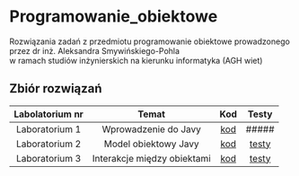 # Programowanie_obiektowe
Rozwiązania zadań z przedmiotu programowanie obiektowe prowadzonego przez dr inż. Aleksandra Smywińskiego-Pohla <br>
w ramach studiów inżynierskich na kierunku informatyka (AGH wiet) <br>



## Zbiór rozwiązań
| Labolatorium nr| Temat | Kod | Testy
|:-------------:|:-------------:|:-------------:|:-------------:|
| Laboratorium 1| Wprowadzenie do Javy |[kod](https://github.com/sumo-slonik/Programowanie_obiektowe/tree/main/LABOLATORIA/src/main/agh/cs/lab1) |#####
| Laboratorium 2| Model obiektowy Javy|[kod](https://github.com/sumo-slonik/Programowanie_obiektowe/tree/main/LABOLATORIA/src/main/agh/cs/lab2) |[testy](https://github.com/sumo-slonik/Programowanie_obiektowe/tree/main/LABOLATORIA/src/tests/lab2)
| Laboratorium 3| Interakcje między obiektami|[kod](https://github.com/sumo-slonik/Programowanie_obiektowe/tree/main/LABOLATORIA/src/main/agh/cs/lab3) |[testy](https://github.com/sumo-slonik/Programowanie_obiektowe/tree/main/LABOLATORIA/src/tests/lab3)
